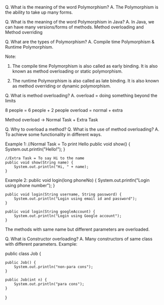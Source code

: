 Q. What is the meaning of the word Polymorphism?
A. The Polymorphism is the ability to take up many forms.

Q. What is the meaning of the word Polymorphism in Java?
A. In Java, we can have many versions/forms of methods.
Method overloading and Method overriding

Q. What are the types of Polymorphism?
A. Compile time Polymorphism & Runtime Polymorphism.

Note: 
1. The compile time Polymorphism is also called as early binding. It is also known as method overloading or static polymorphism.

2. The runtime Polymorphism is also called as late binding. It is also known as method overriding or dynamic polymorphism.

Q. What is method overloading?
A. overload = doing something beyond the limits

8 people = 6 people + 2 people
overload = normal + extra

Method overload -> Normal Task + Extra Task

Q. Why to overload a method?
Q. What is the use of method overloading?
A. To achieve some functionality in different ways.

Example 1:
//Normal Task = To print Hello
	public void show() {
		System.out.println("Hello!");
	}
	
	//Extra Task = To say Hi to the name
	public void show(String name) {
		System.out.println("Hi, " + name);
	}

Example 2:
public void login(long phoneNo) {
		System.out.println("Login using phone number");
	}


	public void login(String username, String password) {
		System.out.println("Login using email id and password");
	}
	
	public void login(String googleAccount) {
		System.out.println("Login using Google account");
	}

The methods with same name but different parameters are overloaded.

Q. What is Constructor overloading?
A. Many constructors of same class with different parameters.
Example:

public class Job {
	
	public Job() {
		System.out.println("non-para cons");
	}
	
	public Job(int n) {
		System.out.println("para cons");
	}

}
